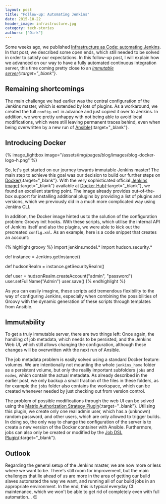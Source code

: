 ```yaml
---
layout: post
title: "Follow-up: Automating Jenkins"
date: 2015-10-22
header_image: infrastructure.jpg
category: tech-stories
authors: ["Dirk"]
---
```


Some weeks ago, we published [Infrastructure as Code: automating Jenkins](/blog/tech-stories/infrastructure-as-code-automating-jenkins/).
In that post, we described some open ends, which still needed to be solved in order to satisfy our expectations.
In this follow-up post, I will explain how we advanced on our way to have a fully automated continuous integration server, this time coming pretty close to an *[immutable server](http://martinfowler.com/bliki/ImmutableServer.html){:target="_blank"}*.

## Remaining shortcomings

The main challenge we had earlier was the central configuration of the Jenkins master, which is extended by lots of plugins.
As a workaround, we created the full `config.xml` in advance and just copied it over to Jenkins.
In addition, we were pretty unhappy with not being able to avoid local modifications, which were still leaving permanent traces behind, even when being overwritten by a new run of [Ansible](http://www.ansible.com/){:target="_blank"}.

## Introducing Docker

{% image_lightbox image="/assets/img/pages/blog/images/blog-docker-logo-h.png" %}

So, let's get started on our journey towards immutable Jenkins master!
The main step to achieve this goal was our decision to build our further steps on [Docker](https://www.docker.com/){:target="_blank"}.
With the very sophisticated official [Jenkins image](https://hub.docker.com/_/jenkins/){:target="_blank"} available at [Docker Hub](https://hub.docker.com/){:target="_blank"}, we found an excellent starting point.
The image already provides out-of-the-box support for installing additional plugins by providing a list of plugins and versions, which we previously did in a much more complicated way using Jenkins CLI.

In addition, the Docker image hinted us to the solution of the configuration problem: Groovy init hooks.
With these scripts, which utilise the internal API of Jenkins itself and also the plugins, we were able to kick out the precreated `config.xml`.
As an example, here is a code snippet that creates an account:

{% highlight groovy %}
import jenkins.model.*
import hudson.security.*

def instance = Jenkins.getInstance()

def hudsonRealm = instance.getSecurityRealm()

def user = hudsonRealm.createAccount("admin", "password")
user.setFullName("Admin")
user.save()
{% endhighlight %}

As you can easily imagine, these scripts add tremendous flexibility to the way of configuring Jenkins, especially when combining the possibilities of Groovy with the dynamic generation of
these scripts through templates from Ansible.

## Immutability

To get a truly immutable server, there are two things left: Once again, the handling of job metadata, which needs to be persisted, and the Jenkins Web UI, which still allows changing the configuration,
although these changes will be overwritten with the next run of Ansible.

The job metadata problem is easily solved using a standard Docker feature: volumes.
We are intentionally not mounting the whole `jenkins_home` folder as a persistent volume, but only the reallly important subfolders `jobs` and `nodes`, which contain the actual metadata.
As already described in the earlier post, we only backup a small fraction of the files in these folders, as for example the `jobs` folder also contains the workspace,
which can be created whenever needed by just checking out from version control.

The problem of possible modifications through the web UI can be solved using the [Matrix Authorization Strategy Plugin](https://wiki.jenkins-ci.org/display/JENKINS/Matrix+Authorization+Strategy+Plugin){:target="_blank"}.
Utilising this plugin, we create only one real admin user, which has a (unknown) random password, and other users, which are only allowed to trigger builds.
In doing so, the only way to change the configuration of the server is to create a new version of the Docker container with Ansible.
Furthermore, jobs can also only be created or modified by the [Job DSL Plugin](https://wiki.jenkins-ci.org/display/JENKINS/Job+DSL+Plugin){:target="_blank"}.

## Outlook

Regarding the general setup of the Jenkins master, we are now more or less where we want to be.
There's still room for improvement, but the main challenges that lie ahead of us are more in the area of getting our build slaves automated the way we want,
and running all of our build jobs in an appropriate environment.
In the end, this is typical everyday CI maintenance, which we won't be able to get rid of completely even with full automation... 😉

